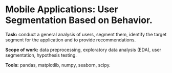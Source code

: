 # Mobile Applications: User Segmentation Based on Behavior. 

**Task:** conduct a general analysis of users, segment them, identify the target segment for the application and to provide recommendations.

**Scope of work:** data preprocessing, exploratory data analysis (EDA), user segmentation, hypothesis testing.

**Tools:** pandas, matplotlib, numpy, seaborn, scipy.
